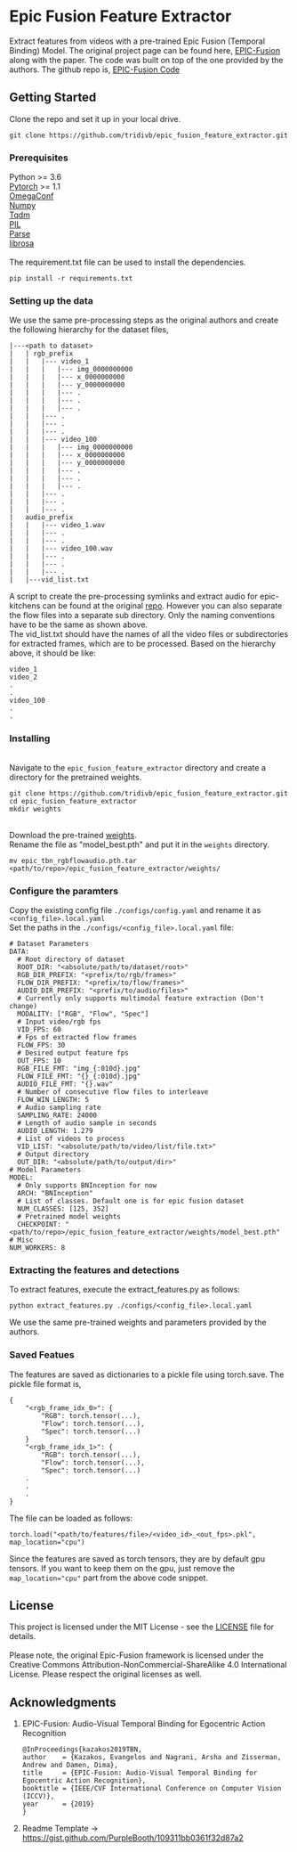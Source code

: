 # Epic Fusion Feature Extractor

Extract features from videos with a pre-trained Epic Fusion (Temporal Binding) Model. The original project page can be found here, [EPIC-Fusion](https://ekazakos.github.io/TBN/) along with the paper. The code was built on top of the one provided by the authors. The github repo is, [EPIC-Fusion Code](https://github.com/ekazakos/temporal-binding-network)

## Getting Started

Clone the repo and set it up in your local drive.

```
git clone https://github.com/tridivb/epic_fusion_feature_extractor.git
```

### Prerequisites

Python >= 3.6\
[Pytorch](https://pytorch.org/)  >= 1.1\
[OmegaConf](https://github.com/omry/omegaconf) \
[Numpy](https://numpy.org/) \
[Tqdm](https://github.com/tqdm/tqdm) \
[PIL](https://pillow.readthedocs.io/en/stable/) \
[Parse](https://pypi.org/project/parse/) \
[librosa](https://librosa.github.io/librosa/) \
\
The requirement.txt file can be used to install the dependencies.
```
pip install -r requirements.txt
```


### Setting up the data
We use the same pre-processing steps as the original authors and create the following hierarchy for the dataset files,

```
|---<path to dataset>
|   | rgb_prefix
|   |   |--- video_1
|   |   |   |--- img_0000000000
|   |   |   |--- x_0000000000
|   |   |   |--- y_0000000000
|   |   |   |--- .
|   |   |   |--- .
|   |   |   |--- .
|   |   |--- .
|   |   |--- .
|   |   |--- .
|   |   |--- video_100
|   |   |   |--- img_0000000000
|   |   |   |--- x_0000000000
|   |   |   |--- y_0000000000
|   |   |   |--- .
|   |   |   |--- .
|   |   |   |--- .
|   |   |--- .
|   |   |--- .
|   |   |--- .
|   audio_prefix
|   |   |--- video_1.wav
|   |   |--- .
|   |   |--- .
|   |   |--- video_100.wav
|   |   |--- .
|   |   |--- .
|   |   |--- .
|   |---vid_list.txt
```

A script to create the pre-processing symlinks and extract audio for epic-kitchens can be found at the original [repo](https://github.com/ekazakos/temporal-binding-network/tree/master/preprocessing_epic). However you can also separate the flow files into a separate sub directory. Only the naming conventions have to be the same as shown above.
\
The vid_list.txt should have the names of all the video files or subdirectories for extracted frames, which are to be processed.
Based on the hierarchy above, it should be like:
```
video_1
video_2
.
.
video_100
.
.
```

### Installing
\
Navigate to the ```epic_fusion_feature_extractor``` directory and create a directory for the pretrained weights.

```
git clone https://github.com/tridivb/epic_fusion_feature_extractor.git
cd epic_fusion_feature_extractor
mkdir weights
```
\
Download the pre-trained [weights](https://drive.google.com/uc?export=download&id=1c2z0xrshfpLvhcbkIpNJVcdyPe5rEO-g). \
Rename the file as "model_best.pth" and put it in the ```weights``` directory.

```
mv epic_tbn_rgbflowaudio.pth.tar <path/to/repo>/epic_fusion_feature_extractor/weights/
```

### Configure the paramters

Copy the existing config file ```./configs/config.yaml``` and rename it as ```<config_file>.local.yaml```
\
Set the paths in the ```./configs/<config_file>.local.yaml``` file:

```
# Dataset Parameters
DATA:
  # Root directory of dataset
  ROOT_DIR: "<absolute/path/to/dataset/root>"
  RGB_DIR_PREFIX: "<prefix/to/rgb/frames>"
  FLOW_DIR_PREFIX: "<prefix/to/flow/frames>"
  AUDIO_DIR_PREFIX: "<prefix/to/audio/files>"
  # Currently only supports multimodal feature extraction (Don't change)
  MODALITY: ["RGB", "Flow", "Spec"]
  # Input video/rgb fps
  VID_FPS: 60
  # Fps of extracted flow frames
  FLOW_FPS: 30
  # Desired output feature fps 
  OUT_FPS: 10
  RGB_FILE_FMT: "img_{:010d}.jpg"
  FLOW_FILE_FMT: "{}_{:010d}.jpg"
  AUDIO_FILE_FMT: "{}.wav"
  # Number of consecutive flow files to interleave
  FLOW_WIN_LENGTH: 5
  # Audio sampling rate
  SAMPLING_RATE: 24000
  # Length of audio sample in seconds
  AUDIO_LENGTH: 1.279
  # List of videos to process
  VID_LIST: "<absolute/path/to/video/list/file.txt>"
  # Output directory
  OUT_DIR: "<absolute/path/to/output/dir>"
# Model Parameters
MODEL:
  # Only supports BNInception for now
  ARCH: "BNInception"
  # List of classes. Default one is for epic fusion dataset
  NUM_CLASSES: [125, 352]
  # Pretrained model weights
  CHECKPOINT: "<path/to/repo>/epic_fusion_feature_extractor/weights/model_best.pth"
# Misc
NUM_WORKERS: 8
```

### Extracting the features and detections

To extract features, execute the extract_features.py as follows:

```
python extract_features.py ./configs/<config_file>.local.yaml
```

We use the same pre-trained weights and parameters provided by the authors.

### Saved Featues

The features are saved as dictionaries to a pickle file using torch.save. The pickle file format is,

```
{
    "<rgb_frame_idx_0>": {
        "RGB": torch.tensor(...),
        "Flow": torch.tensor(...),
        "Spec": torch.tensor(...)
    }
    "<rgb_frame_idx_1>": {
        "RGB": torch.tensor(...),
        "Flow": torch.tensor(...),
        "Spec": torch.tensor(...)
    .
    .
    .
}
```

The file can be loaded as follows:

```
torch.load("<path/to/features/file>/<video_id>_<out_fps>.pkl", map_location="cpu")
```

Since the features are saved as torch tensors, they are by default gpu tensors. If you want to keep them on the gpu, just remove the ```map_location="cpu"``` part from the above code snippet.

## License

This project is licensed under the MIT License - see the [LICENSE](LICENSE) file for details.\
\
Please note, the original Epic-Fusion framework is licensed under the Creative Commons Attribution-NonCommercial-ShareAlike 4.0 International License. Please respect the original licenses as well.

## Acknowledgments

1. EPIC-Fusion: Audio-Visual Temporal Binding for Egocentric Action Recognition
    ```
    @InProceedings{kazakos2019TBN,
    author    = {Kazakos, Evangelos and Nagrani, Arsha and Zisserman, Andrew and Damen, Dima},
    title     = {EPIC-Fusion: Audio-Visual Temporal Binding for Egocentric Action Recognition},
    booktitle = {IEEE/CVF International Conference on Computer Vision (ICCV)},
    year      = {2019}
    }
    ```

2. Readme Template -> https://gist.github.com/PurpleBooth/109311bb0361f32d87a2